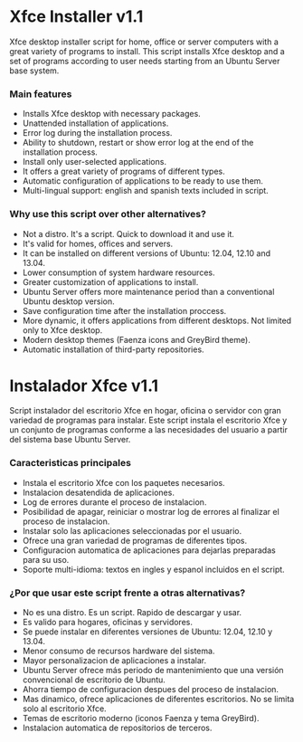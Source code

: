 # Xfce Installer v1.1
Xfce desktop installer script for home, office or server computers with a great variety of programs to install.
This script installs Xfce desktop and a set of programs according to user needs starting from an Ubuntu Server base system.

### Main features
* Installs Xfce desktop with necessary packages.
* Unattended installation of applications.
* Error log during the installation process.
* Ability to shutdown, restart or show error log at the end of the installation process.
* Install only user-selected applications.
* It offers a great variety of programs of different types.
* Automatic configuration of applications to be ready to use them.
* Multi-lingual support: english and spanish texts included in script.

### Why use this script over other alternatives?
* Not a distro. It's a script. Quick to download it and use it.
* It's valid for homes, offices and servers.
* It can be installed on different versions of Ubuntu: 12.04, 12.10 and 13.04.
* Lower consumption of system hardware resources.
* Greater customization of applications to install.
* Ubuntu Server offers more maintenance period than a conventional Ubuntu desktop version.
* Save configuration time after the installation proccess.
* More dynamic, it offers applications from different desktops. Not limited only to Xfce desktop.
* Modern desktop themes (Faenza icons and GreyBird theme).
* Automatic installation of third-party repositories.


# Instalador Xfce v1.1
Script instalador del escritorio Xfce en hogar, oficina o servidor con gran variedad de programas para instalar.
Este script instala el escritorio Xfce y un conjunto de programas conforme a las necesidades del usuario a partir del sistema base Ubuntu Server.

### Caracteristicas principales
* Instala el escritorio Xfce con los paquetes necesarios.
* Instalacion desatendida de aplicaciones.
* Log de errores durante el proceso de instalacion.
* Posibilidad de apagar, reiniciar o mostrar log de errores al finalizar el proceso de instalacion.
* Instalar solo las aplicaciones seleccionadas por el usuario.
* Ofrece una gran variedad de programas de diferentes tipos.
* Configuracion automatica de aplicaciones para dejarlas preparadas para su uso.
* Soporte multi-idioma: textos en ingles y espanol incluidos en el script.

### ¿Por que usar este script frente a otras alternativas?
* No es una distro. Es un script. Rapido de descargar y usar.
* Es valido para hogares, oficinas y servidores.
* Se puede instalar en diferentes versiones de Ubuntu: 12.04, 12.10 y 13.04.
* Menor consumo de recursos hardware del sistema.
* Mayor personalizacion de aplicaciones a instalar.
* Ubuntu Server ofrece más periodo de mantenimiento que una versión convencional de escritorio de Ubuntu.
* Ahorra tiempo de configuracion despues del proceso de instalacion.
* Mas dinamico, ofrece aplicaciones de diferentes escritorios. No se limita solo al escritorio Xfce.
* Temas de escritorio moderno (iconos Faenza y tema GreyBird).
* Instalacion automatica de repositorios de terceros.
